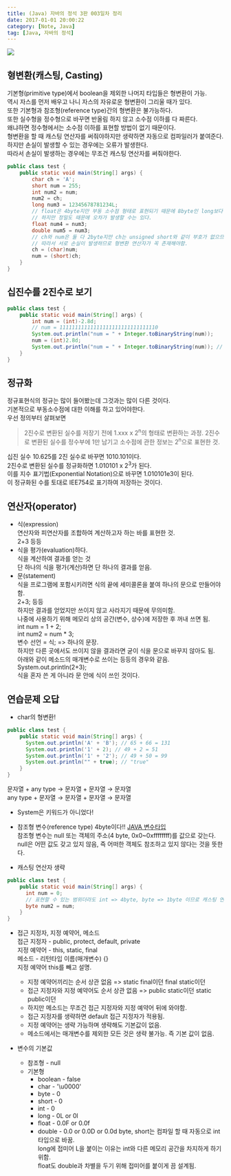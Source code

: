 ```yaml
---
title: (Java) 자바의 정석 3판 003일차 정리
date: 2017-01-01 20:00:22
category: [Note, Java]
tag: [Java, 자바의 정석]
---
```

![](thumb.png)

## 형변환(캐스팅, Casting)
기본형(primitive type)에서 boolean을 제외한 나머지 타입들은 형변환이 가능.  
역시 자스를 먼저 배우고 나니 자스의 자유로운 형변환이 그리울 때가 있다.  
또한 기본형과 참조형(reference type)간의 형변환은 불가능하다.  
또한 실수형을 정수형으로 바꾸면 반올림 하지 않고 소수점 이하를 다 짜른다.  
왜냐하면 정수형에서는 소수점 이하를 표현할 방법이 없기 때문이다.  
형변환을 할 때 캐스팅 연산자를 써줘야하지만 생략하면 자동으로 컴파일러가 붙여준다.  
하지만 손실이 발생할 수 있는 경우에는 오류가 발생한다.  
따라서 손실이 발생하는 경우에는 무조건 캐스팅 연산자를 써줘야한다.
```java
public class test {
    public static void main(String[] args) {
        char ch = 'A';
        short num = 255;
        int num2 = num;
        num2 = ch;
        long num3 = 12345678781234L;
        // float은 4byte지만 부동 소수점 형태로 표현되기 때문에 8byte인 long보다 더 넓은 범위를 표현할 수 있다.
        // 하지만 정밀도 때문에 오차가 발생할 수는 있다.
        float num4 = num3;
        double num5 = num3;
        // ch와 num은 둘 다 2byte지만 ch는 unsigned short와 같이 부호가 없으므로 표현 범위가 다름.
        // 따라서 서로 손실이 발생하므로 형변환 연산자가 꼭 존재해야함.
        ch = (char)num;
        num = (short)ch;
    }
}
```

## 십진수를 2진수로 보기
```java
public class test {
    public static void main(String[] args) {
        int num = (int)-2.8d;
        // num = 11111111111111111111111111111110
        System.out.println("num = " + Integer.toBinaryString(num));
        num = (int)2.8d;
        System.out.println("num = " + Integer.toBinaryString(num)); // num = 10
    }
}
```
## 정규화
정규표현식의 정규는 많이 들어봤는데 그것과는 많이 다른 것이다.  
기본적으로 부동소수점에 대한 이해를 하고 있어야한다.  
우선 정의부터 살펴보면  
> 2진수로 변환된 실수를 저장기 전에 1.xxx x 2<sup>n</sup>의 형태로 변환하는 과정.
2진수로 변환된 실수를 정수부에 1만 남기고 소수점에 관한 정보는 2<sup>n</sup>으로 표현한 것.

십진 실수 10.625를 2진 실수로 바꾸면 1010.101이다.  
2진수로 변환된 실수를 정규화하면 1.010101 x 2<sup>3</sup>가 된다.  
이를 지수 표기법(Exponential Notation)으로 바꾸면 1.010101e3이 된다.  
이 정규화된 수를 토대로 IEE754로 표기하여 저장하는 것이다.

## 연산자(operator)
* 식(expression)  
연산자와 피연산자를 조합하여 계산하고자 하는 바를 표현한 것.  
2+3 등등
* 식을 평가(evaluation)하다.  
식을 계산하여 결과를 얻는 것  
단 하나의 식을 평가(계산)하면 단 하나의 결과를 얻음.  
* 문(statement)  
식을 프로그램에 포함시키려면 식의 끝에 세미콜론을 붙여 하나의 문으로 만들어야함.  
2+3; 등등  
하지만 결과를 얻었지만 쓰이지 않고 사라지기 때문에 무의미함.  
나중에 사용하기 위해 메모리 상의 공간(변수, 상수)에 저장한 후 꺼내 쓰면 됨.  
int num = 1 + 2;  
int num2 = num * 3;  
변수 선언 = 식; => 하나의 문장.  
하지만 다른 곳에서도 쓰이지 않을 결과라면 굳이 식을 문으로 바꾸지 않아도 됨.  
아래와 같이 메소드의 매개변수로 쓰이는 등등의 경우와 같음.  
System.out.println(2+3);  
식을 혼자 쓴 게 아니라 문 안에 식이 쓰인 것이다.  

## 연습문제 오답
* char의 형변환!
```java
public class test {
    public static void main(String[] args) {
      System.out.println('A' + 'B'); // 65 + 66 = 131
      System.out.println('1' + 2); // 49 + 2 = 51
      System.out.println('1' + '2'); // 49 + 50 = 99
      System.out.println("" + true); // "true"
    }
}
```
문자열 + any type → 문자열 + 문자열 → 문자열  
any type + 문자열 → 문자열 + 문자열 → 문자열

* System은 키워드가 아니었다!

* 참조형 변수(reference type) 4byte이다!!
[JAVA 변수타입](https://labofengineer.wordpress.com/2013/07/08/java-%EB%B3%80%EC%88%98%ED%83%80%EC%9E%85/)  
참조형 변수는 null 또는 객체의 주소(4 byte, 0x0~0xffffffff)를 값으로 갖는다.  
null은 어떤 값도 갖고 있지 않음, 즉 어떠한 객체도 참조하고 있지 않다는 것을 뜻한다.

* 캐스팅 연산자 생략
```java
public class test {
    public static void main(String[] args) {
      int num = 0;
      // 표현할 수 있는 범위더라도 int => 4byte, byte => 1byte 이므로 캐스팅 연산자 꼭 써줘야함.
      byte num2 = num;
    }
}
```

* 접근 지정자, 지정 예약어, 메소드  
접근 지정자 - public, protect, default, private  
지정 예약어 - this, static, final  
메소드 - 리턴타입 이름(매개변수) {}  
지정 예약어 this를 빼고 설명.  
  * 지정 예약어끼리는 순서 상관 없음 => static final이던 final static이던  
  * 접근 지정자와 지정 예약어도 순서 상관 없음 => public static이던 static public이던  
  * 하지만 메소드는 무조건 접근 지정자와 지정 예약어 뒤에 와야함.  
  * 접근 지정자를 생략하면 default 접근 지정자가 적용됨.  
  * 지정 예약어는 생략 가능하며 생략해도 기본값이 없음.
  * 메소드에서는 매개변수를 제외한 모든 것은 생략 불가능. 즉 기본 값이 없음.
  
* 변수의 기본값  
  * 참조형 - null  
  * 기본형  
    * boolean - false  
    * char - '\u0000'  
    * byte - 0  
    * short - 0  
    * int - 0  
    * long - 0L or 0l  
    * float - 0.0F or 0.0f  
    * double - 0.0 or 0.0D or 0.0d
    byte, short는 컴파일 할 때 자동으로 int 타입으로 바꿈.  
    long에 접미어 L을 붙이는 이유는 int와 다른 메모리 공간을 차지하게 하기 위함.  
    float도 double과 차별을 두기 위해 접미어를 붙이게 끔 설계됨. 
    